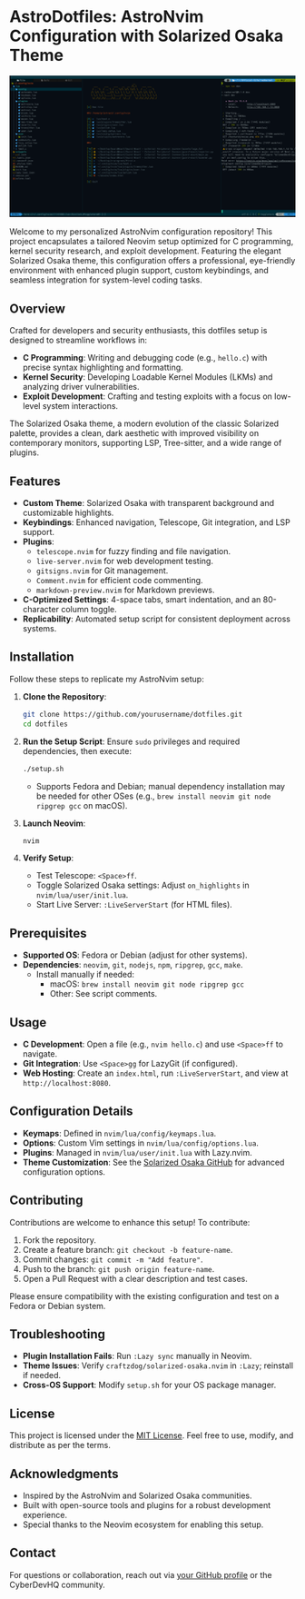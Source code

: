 
# AstroDotfiles: AstroNvim Configuration with Solarized Osaka Theme

![AstroNvim with Solarized Osaka Theme](https://github.com/Gr3ytrac3/AstroDotfiles/blob/ee358a3e11fed0f53773314dec781f0442698519/images/astronvim-mainframe.png)

Welcome to my personalized AstroNvim configuration repository! This project encapsulates a tailored Neovim setup optimized for C programming, kernel security research, and exploit development. Featuring the elegant Solarized Osaka theme, this configuration offers a professional, eye-friendly environment with enhanced plugin support, custom keybindings, and seamless integration for system-level coding tasks.

## Overview

Crafted for developers and security enthusiasts, this dotfiles setup is designed to streamline workflows in:
- **C Programming**: Writing and debugging code (e.g., `hello.c`) with precise syntax highlighting and formatting.
- **Kernel Security**: Developing Loadable Kernel Modules (LKMs) and analyzing driver vulnerabilities.
- **Exploit Development**: Crafting and testing exploits with a focus on low-level system interactions.

The Solarized Osaka theme, a modern evolution of the classic Solarized palette, provides a clean, dark aesthetic with improved visibility on contemporary monitors, supporting LSP, Tree-sitter, and a wide range of plugins.

## Features

- **Custom Theme**: Solarized Osaka with transparent background and customizable highlights.
- **Keybindings**: Enhanced navigation, Telescope, Git integration, and LSP support.
- **Plugins**:
  - `telescope.nvim` for fuzzy finding and file navigation.
  - `live-server.nvim` for web development testing.
  - `gitsigns.nvim` for Git management.
  - `Comment.nvim` for efficient code commenting.
  - `markdown-preview.nvim` for Markdown previews.
- **C-Optimized Settings**: 4-space tabs, smart indentation, and an 80-character column toggle.
- **Replicability**: Automated setup script for consistent deployment across systems.

## Installation

Follow these steps to replicate my AstroNvim setup:

1. **Clone the Repository**:
   ```bash
   git clone https://github.com/yourusername/dotfiles.git
   cd dotfiles
   ```

2. **Run the Setup Script**:
   Ensure `sudo` privileges and required dependencies, then execute:
   ```bash
   ./setup.sh
   ```
   - Supports Fedora and Debian; manual dependency installation may be needed for other OSes (e.g., `brew install neovim git node ripgrep gcc` on macOS).

3. **Launch Neovim**:
   ```bash
   nvim
   ```

4. **Verify Setup**:
   - Test Telescope: `<Space>ff`.
   - Toggle Solarized Osaka settings: Adjust `on_highlights` in `nvim/lua/user/init.lua`.
   - Start Live Server: `:LiveServerStart` (for HTML files).

## Prerequisites

- **Supported OS**: Fedora or Debian (adjust for other systems).
- **Dependencies**: `neovim`, `git`, `nodejs`, `npm`, `ripgrep`, `gcc`, `make`.
  - Install manually if needed:
    - macOS: `brew install neovim git node ripgrep gcc`
    - Other: See script comments.

## Usage

- **C Development**: Open a file (e.g., `nvim hello.c`) and use `<Space>ff` to navigate.
- **Git Integration**: Use `<Space>gg` for LazyGit (if configured).
- **Web Hosting**: Create an `index.html`, run `:LiveServerStart`, and view at `http://localhost:8080`.

## Configuration Details

- **Keymaps**: Defined in `nvim/lua/config/keymaps.lua`.
- **Options**: Custom Vim settings in `nvim/lua/config/options.lua`.
- **Plugins**: Managed in `nvim/lua/user/init.lua` with Lazy.nvim.
- **Theme Customization**: See the [Solarized Osaka GitHub](https://github.com/craftzdog/solarized-osaka.nvim) for advanced configuration options.

## Contributing

Contributions are welcome to enhance this setup! To contribute:
1. Fork the repository.
2. Create a feature branch: `git checkout -b feature-name`.
3. Commit changes: `git commit -m "Add feature"`.
4. Push to the branch: `git push origin feature-name`.
5. Open a Pull Request with a clear description and test cases.

Please ensure compatibility with the existing configuration and test on a Fedora or Debian system.

## Troubleshooting

- **Plugin Installation Fails**: Run `:Lazy sync` manually in Neovim.
- **Theme Issues**: Verify `craftzdog/solarized-osaka.nvim` in `:Lazy`; reinstall if needed.
- **Cross-OS Support**: Modify `setup.sh` for your OS package manager.

## License

This project is licensed under the [MIT License](LICENSE). Feel free to use, modify, and distribute as per the terms.

## Acknowledgments

- Inspired by the AstroNvim and Solarized Osaka communities.
- Built with open-source tools and plugins for a robust development experience.
- Special thanks to the Neovim ecosystem for enabling this setup.

## Contact

For questions or collaboration, reach out via [your GitHub profile](https://github.com/yourusername) or the CyberDevHQ community.
```
